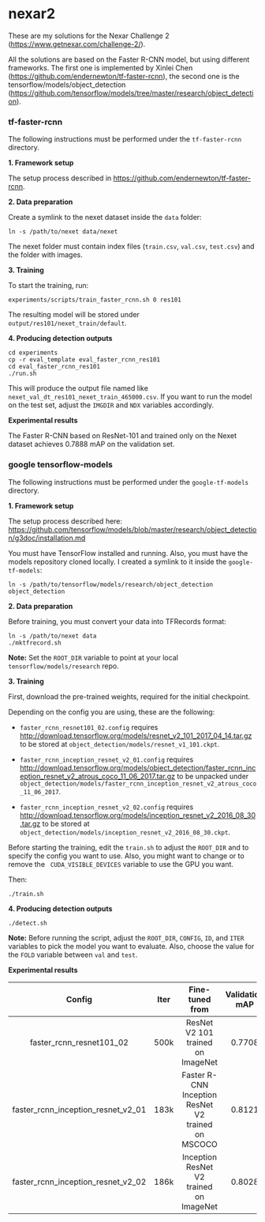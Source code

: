 # nexar2
These are my solutions for the Nexar Challenge 2 (https://www.getnexar.com/challenge-2/).

All the solutions are based on the Faster R-CNN model, but using different frameworks. 
The first one is implemented by Xinlei Chen (https://github.com/endernewton/tf-faster-rcnn),
the second one is the tensorflow/models/object_detection (https://github.com/tensorflow/models/tree/master/research/object_detection).

### tf-faster-rcnn

The following instructions must be performed under the `tf-faster-rcnn` directory.

**1. Framework setup**

   The setup process described in https://github.com/endernewton/tf-faster-rcnn.

**2. Data preparation**

   Create a symlink to the nexet dataset inside the `data` folder:
```Shell
ln -s /path/to/nexet data/nexet
```
   The nexet folder must contain index files (`train.csv`, `val.csv`, `test.csv`) and the folder with images.

**3. Training**

   To start the training, run:
```Shell
experiments/scripts/train_faster_rcnn.sh 0 res101
```

   The resulting model will be stored under `output/res101/nexet_train/default`.

**4. Producing detection outputs**

```Shell
cd experiments
cp -r eval_template eval_faster_rcnn_res101
cd eval_faster_rcnn_res101
./run.sh
```
This will produce the output file named like `nexet_val_dt_res101_nexet_train_465000.csv`.
If you want to run the model on the test set, adjust the `IMGDIR` and `NDX` variables accordingly. 

**Experimental results**

The Faster R-CNN based on ResNet-101 and trained only on the Nexet dataset achieves 0.7888 mAP on the validation set.


### google tensorflow-models

The following instructions must be performed under the `google-tf-models` directory.

**1. Framework setup**

The setup process described here: https://github.com/tensorflow/models/blob/master/research/object_detection/g3doc/installation.md

You must have TensorFlow installed and running. Also, you must have the models repository cloned locally.
I created a symlink to it inside the `google-tf-models`:

```Shell
ln -s /path/to/tensorflow/models/research/object_detection object_detection
```

**2. Data preparation**

Before training, you must convert your data into TFRecords format:

```Shell
ln -s /path/to/nexet data
./mktfrecord.sh

```

**Note:** Set the `ROOT_DIR` variable to point at your local `tensorflow/models/research` repo.


**3. Training**

First, download the pre-trained weights, required for the initial checkpoint. 

Depending on the config you are using, these are the following:

 - `faster_rcnn_resnet101_02.config` requires http://download.tensorflow.org/models/resnet_v2_101_2017_04_14.tar.gz to be stored at `object_detection/models/resnet_v1_101.ckpt`.
 - `faster_rcnn_inception_resnet_v2_01.config` requires http://download.tensorflow.org/models/object_detection/faster_rcnn_inception_resnet_v2_atrous_coco_11_06_2017.tar.gz to be unpacked under `object_detection/models/faster_rcnn_inception_resnet_v2_atrous_coco_11_06_2017`.

 - `faster_rcnn_inception_resnet_v2_02.config` requires http://download.tensorflow.org/models/inception_resnet_v2_2016_08_30.tar.gz to be stored at `object_detection/models/inception_resnet_v2_2016_08_30.ckpt`.


Before starting the training, edit the `train.sh` to adjust the `ROOT_DIR` and to specify the config you want to use. Also, you might want to change or to remove the ` CUDA_VISIBLE_DEVICES` variable to use the GPU you want.

Then:
```Shell
./train.sh
```

**4. Producing detection outputs**

```Shell
./detect.sh
```

**Note:** Before running the script, adjust the `ROOT_DIR`, `CONFIG`, `ID`, and `ITER` variables to pick the model you want to evaluate. Also, choose the value for the `FOLD` variable between `val` and `test`.

**Experimental results**

| **Config** | **Iter** | **Fine-tuned from** | **Validation mAP** | **Test mAP** |
|:------:|:----:|:---------------:|:--------------:|:--------:|
| faster_rcnn_resnet101_02| 500k | ResNet V2 101 trained on ImageNet | 0.7708 | - |
| faster_rcnn_inception_resnet_v2_01 | 183k | Faster R-CNN Inception ResNet V2 trained on MSCOCO | 0.8121 | 0.7564 |
| faster_rcnn_inception_resnet_v2_02 | 186k | Inception ResNet V2 trained on ImageNet | 0.8028 | - |

